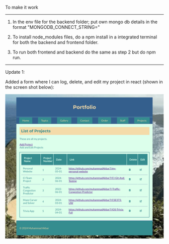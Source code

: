 To make it work
********

1) In the env file for the backend folder; put own mongo db details in the format "MONGODB_CONNECT_STRING="

2) To install node_modules files, do a npm install in a integrated terminal for both the backend and frontend folder.

3) To run both frontend and backend do the same as step 2 but do npm run.

********

Update 1:

Added a form where I can log, delete, and edit my project in react (shown in the screen shot below):

![Screenshot of Akbar's Website](https://raw.githubusercontent.com/muhammadAkbar7/my-website-react/main/frontend/akbarmu-screenshot.png)

